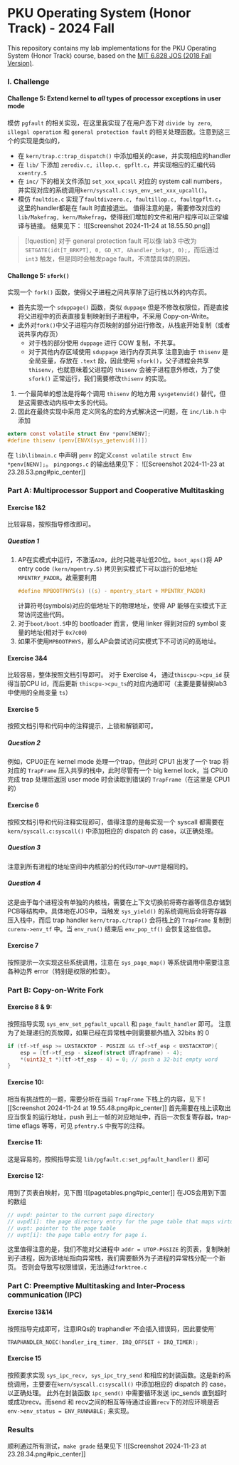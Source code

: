 # PKU Operating System (Honor Track) - 2024 Fall

This repository contains my lab implementations for the PKU Operating System (Honor Track) course, based on the [MIT 6.828 JOS (2018 Fall Version)](https://pdos.csail.mit.edu/6.828/2018/labguide.html).

### I. Challenge
#### Challenge 5: Extend kernel to _all_ types of processor exceptions in user mode
模仿 `pgfault` 的相关实现，在这里我实现了在用户态下对 `divide by zero`, `illegal operation` 和 `general protection fault` 的相关处理函数。注意到这三个的实现是类似的，
- 在 `kern/trap.c:trap_dispatch()` 中添加相关的case，并实现相应的handler
- 在 `lib/` 下添加 `zerodiv.c, illop.c, gpflt.c`，并实现相应的汇编代码 `xxentry.S`
- 在 `inc/` 下的相关文件添加 `set_xxx_upcall` 对应的 system call numbers， 并实现对应的系统调用`kern/syscall.c:sys_env_set_xxx_upcall()`。
- 模仿 `faultdie.c` 实现了`faultdivzero.c, faultillop.c, faultgpflt.c`， 这里的handler都是在 fault 时直接退出。
值得注意的是，需要修改对应的 `lib/Makefrag, kern/Makefrag`，使得我们增加的文件和用户程序可以正常编译与链接。
结果见下：
![[Screenshot 2024-11-24 at 18.55.50.png]]
>[!question] 对于 general protection fault
>可以像 lab3 中改为 `SETGATE(idt[T_BRKPT], 0, GD_KT, &handler_brkpt, 0);`，而后通过 `int3` 触发，但是同时会触发page fault，不清楚具体的原因。

#### Challenge 5: `sfork()`
实现一个 `fork()` 函数，使得父子进程之间共享除了运行栈以外的内存页。
- 首先实现一个 `sduppage()` 函数，类似 `duppage` 但是不修改权限位，而是直接将父进程中的页表直接复制映射到子进程中，不采用 Copy-on-Write。
- 此外对`fork()`中父子进程内存页映射的部分进行修改，从栈底开始复制（或者说共享内存页）
	- 对于栈的部分使用 `duppage` 进行 COW 复制，不共享。
	- 对于其他内存区域使用 `sduppage` 进行内存页共享
注意到由于 `thisenv` 是全局变量，存放在 `.text` 段，因此使用 `sfork()`，父子进程会共享 `thisenv`，也就意味着父进程的 `thisenv` 会被子进程意外修改，为了使`sfork()` 正常运行，我们需要修改`thisenv` 的实现。
1. 一个最简单的想法是将每个调用 `thisenv` 的地方用 `sysgetenvid()` 替代，但是这需要改动内核中太多的代码。
2. 因此在最终实现中采用 定义同名的宏的方式解决这一问题，在 `inc/lib.h` 中添加
```c
extern const volatile struct Env *penv[NENV];
#define thisenv (penv[ENVX(sys_getenvid())])
```
在 `lib\libmain.c` 中声明 `penv` 的定义`const volatile struct Env *penv[NENV];`。
`pingpongs.c` 的输出结果见下：
![[Screenshot 2024-11-23 at 23.28.53.png#pic_center]]

### Part A:  Multiprocessor Support and Cooperative Multitasking
#### Exercise 1&2
比较容易，按照指导修改即可。
##### Question 1
1. AP在实模式中运行，不激活`A20`，此时只能寻址低20位。`boot_aps()`将 AP entry code `(kern/mpentry.S)` 拷贝到实模式下可以运行的低地址`MPENTRY_PADDR`。故需要利用
	```c
	#define MPBOOTPHYS(s) ((s) - mpentry_start + MPENTRY_PADDR)
	```
	计算符号(symbols)对应的低地址下的物理地址，使得 AP 能够在实模式下正常访问这些代码。
1. 对于`boot/boot.S`中的 bootloader 而言，使用 linker 得到对应的 symbol 变量的地址(相对于 `0x7c00`)
2. 如果不使用`MPBOOTPHYS`，那么AP会尝试访问实模式下不可访问的高地址。

#### Exercise 3&4
比较容易，整体按照文档引导即可。
对于 Exercise 4， 通过`thiscpu->cpu_id` 获得当前CPU id，而后更新 `thiscpu->cpu_ts`的对应内通即可（主要是要替换lab3中使用的全局变量 `ts`）
#### Exercise 5
按照文档引导和代码中的注释提示，上锁和解锁即可。
##### Question 2
例如，CPU0正在 kernel mode 处理一个trap，但此时 CPU1 出发了一个 trap 将对应的 `TrapFrame` 压入共享的栈中，此时尽管有一个 big kernel lock，当 CPU0完成 trap 处理后返回 user mode 时会读取到错误的 `TrapFrame`（在这里是 CPU1 的）
#### Exercise 6
按照文档引导和代码注释实现即可，值得注意的是每实现一个 syscall 都需要在 `kern/syscall.c:syscall()` 中添加相应的 dispatch 的 case，以正确处理。
##### Question 3
注意到所有进程的地址空间中内核部分的代码`UTOP~UVPT`是相同的。
##### Question 4
这是由于每个进程没有单独的内核栈，需要在上下文切换前将寄存器等信息存储到PCB等结构中。具体地在JOS中，当触发 `sys_yield()` 的系统调用后会将寄存器压入栈中，而后 trap handler `kern/trap.c/trap()` 会将栈上的 `TrapFrame` 复制到 `curenv->env_tf` 中。当 `env_run()` 结束后 `env_pop_tf()` 会恢复这些信息。
#### Exercise 7
按照提示一次实现这些系统调用，注意在 `sys_page_map()` 等系统调用中需要注意各种边界 error（特别是权限的检查）。
### Part B: Copy-on-Write Fork
#### Exercise 8 & 9:
按照指导实现 `sys_env_set_pgfault_upcall` 和 `page_fault_handler` 即可。
注意为了处理递归的页故障，如果已经在异常栈中则需要额外插入 32bits 的 0
```c
if (tf->tf_esp >= UXSTACKTOP - PGSIZE && tf->tf_esp < UXSTACKTOP){
	esp = (tf->tf_esp - sizeof(struct UTrapframe) - 4);
	*(uint32_t *)(tf->tf_esp - 4) = 0; // push a 32-bit empty word
}
```
#### Exercise 10:
相当有挑战性的一题，需要分析在当前 `TrapFrame` 下栈上的内容，见下
![[Screenshot 2024-11-24 at 19.55.48.png#pic_center]]
首先需要在栈上读取出应当恢复的运行地址，push 到上一帧的对应地址中，而后一次恢复寄存器，trap-time eflags 等等，可见 `pfentry.S` 中我写的注释。
#### Exercise 11:
这是容易的，按照指导实现 `lib/pgfault.c:set_pgfault_handler()` 即可

#### Exercise 12:
用到了页表自映射，见下图
![[pagetables.png#pic_center]]
在JOS会用到下面的数组
```c
// uvpd: pointer to the current page directory
// uvpd[i]: the page directory entry for the page table that maps virtual address i
// uvpt: pointer to the page table
// uvpt[i]: the page table entry for page i.
```

这里值得注意的是，我们不能对父进程中 `addr = UTOP-PGSIZE` 的页表，复制映射到子进程，因为该地址指向异常栈，我们需要额外为子进程的异常栈分配一个新页。
否则会导致写权限错误，无法通过`forktree.c`

### Part C: Preemptive Multitasking and Inter-Process communication (IPC)
#### Exercise 13&14
按照指导完成即可，注意IRQs的 traphandler 不会插入错误码，因此要使用`
```c
TRAPHANDLER_NOEC(handler_irq_timer, IRQ_OFFSET + IRQ_TIMER);
```
#### Exercise 15
按照要求实现 `sys_ipc_recv, sys_ipc_try_send` 和相应的封装函数。这是新的系统调用，主要要在`kern/syscall.c:syscall()` 中添加相应的 dispatch 的 case，以正确处理。
此外在封装函数 `ipc_send()` 中需要循环发送 ipc_sends 直到超时或成功recv。而send 和 recv之间的相互等待通过设置`recv`下的对应环境是否 `env->env_status = ENV_RUNNABLE;` 来实现。

### Results
顺利通过所有测试，`make grade` 结果见下
![[Screenshot 2024-11-23 at 23.28.34.png#pic_center]]
